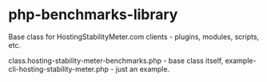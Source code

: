 # php-benchmarks-library
Base class for HostingStabilityMeter.com clients - plugins, modules, scripts, etc.

class.hosting-stability-meter-benchmarks.php - base class itself,
example-cli-hosting-stability-meter.php - just an example.
